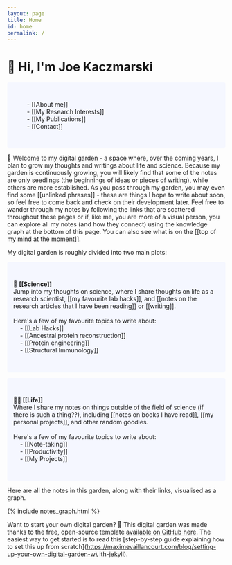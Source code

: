 ```yaml
---
layout: page
title: Home
id: home
permalink: /
---
```


# 👋 Hi, I'm Joe Kaczmarski

<p style="padding: 3em 1em; background: #f5f7ff; border-radius: 4px;">
  &nbsp;&nbsp;&nbsp;&nbsp;&nbsp;&nbsp;&nbsp;&nbsp;- [[About me]]<br>
  &nbsp;&nbsp;&nbsp;&nbsp;&nbsp;&nbsp;&nbsp;&nbsp;- [[My Research Interests]]<br>
  &nbsp;&nbsp;&nbsp;&nbsp;&nbsp;&nbsp;&nbsp;&nbsp;- [[My Publications]]<br>
  &nbsp;&nbsp;&nbsp;&nbsp;&nbsp;&nbsp;&nbsp;&nbsp;- [[Contact]]<br>
</p>

🌱 Welcome to my digital garden - a space where, over the coming years, I plan to grow my thoughts and writings about life and science. Because my garden is continuously growing, you will likely find that some of the notes are only seedlings (the beginnings of ideas or pieces of writing), while others are more established. As you pass through my garden, you may even find some [[unlinked phrases]] - these are things I hope to write about soon, so feel free to come back and check on their development later. Feel free to wander through my notes by following the links that are scattered throughout these pages or if, like me, you are more of a visual person, you can explore all my notes (and how they connect) using the knowledge graph at the bottom of this page. You can also see what is on the [[top of my mind at the moment]].  

My digital garden is roughly divided into two main plots:

<p style="padding: 3em 1em; background: #f5f7ff; border-radius: 4px;">
  🧪 <span style="font-weight: bold">[[Science]]</span>  <br>
  Jump into my thoughts on science, where I share thoughts on life as a research scientist, [[my favourite lab hacks]], and [[notes on the research articles that I have been reading]] or [[writing]].<br><br>
  Here's a few of my favourite topics to write about:<br>  
  &nbsp;&nbsp;&nbsp;&nbsp;- [[Lab Hacks]]<br>
  &nbsp;&nbsp;&nbsp;&nbsp;- [[Ancestral protein reconstruction]]<br>
  &nbsp;&nbsp;&nbsp;&nbsp;- [[Protein engineering]]<br>
  &nbsp;&nbsp;&nbsp;&nbsp;- [[Structural Immunology]]<br>
</p>

<p style="padding: 3em 1em; background: #f5f7ff; border-radius: 4px;">
  <span style="font-weight: bold">🧗🏻‍ [[Life]]</span><br>
  Where I share my notes on things outside of the field of science (if there is such a thing??), including [[notes on books I have read]], [[my personal projects]], and other random goodies.<br><br>
  Here's a few of my favourite topics to write about:<br>  
  &nbsp;&nbsp;&nbsp;&nbsp;- [[Note-taking]]<br>
  &nbsp;&nbsp;&nbsp;&nbsp;- [[Productivity]]<br>
  &nbsp;&nbsp;&nbsp;&nbsp;- [[My Projects]]<br>
</p>

<p>Here are all the notes in this garden, along with their links, visualised as a graph.</p>

{% include notes_graph.html %}

Want to start your own digital garden? 🌱 This digital garden was made thanks to the free, open-source template [available on GitHub here](https://github.com/maximevaillancourt/digital-garden-jekyll-template). The easiest way to get started is to read this [step-by-step guide explaining how to set this up from scratch](https://maximevaillancourt.com/blog/setting-up-your-own-digital-garden-w\
ith-jekyll).


<style>
  .wrapper {
    max-width: 46em;
  }
</style>
